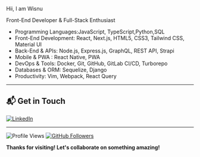 Hii, I am Wisnu

Front-End Developer & Full-Stack Enthusiast

- Programming Languages:JavaScript, TypeScript,Python,SQL
- Front-End Development: React, Next.js, HTML5, CSS3, Tailwind CSS, Material UI
- Back-End & APIs: Node.js, Express.js, GraphQL, REST API, Strapi
- Mobile & PWA : React Native, PWA
- DevOps & Tools: Docker, Git, GitHub, GitLab CI/CD, Turborepo
- Databases & ORM: Sequelize, Django
- Productivity: Vim, Webpack, React Query

---

## **📬 Get in Touch**  
<p align="left">
  <a href="https://linkedin.com/in/wisnuharjanta">
    <img src="https://img.shields.io/badge/LinkedIn-0077B5?style=for-the-badge&logo=linkedin&logoColor=white" alt="LinkedIn"/>
  </a>
</p>

---

<p align="left">
  <img src="https://komarev.com/ghpvc/?username=hwisnu222&label=Profile%20Views&color=0e75b6&style=flat" alt="Profile Views" /> 
  <a href="https://github.com/hwisnu222?tab=followers">
    <img src="https://img.shields.io/github/followers/hwisnu222?label=Followers&style=social" alt="GitHub Followers"/>
  </a>
</p>

**Thanks for visiting! Let's collaborate on something amazing!**  


